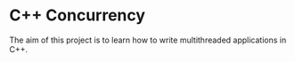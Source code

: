 # C++ Concurrency

The aim of this project is to learn how to write multithreaded applications in C++.

